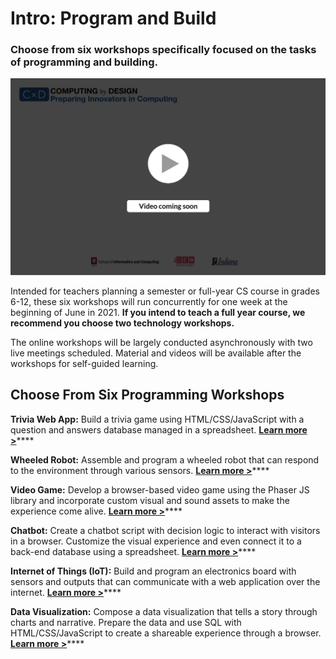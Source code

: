 # Intro: Program and Build

### Choose from six workshops specifically focused on the tasks of programming and building.

![](../.gitbook/assets/vidcoming.png)

Intended for teachers planning a semester or full-year CS course in grades 6-12, these six workshops will run concurrently for one week at the beginning of June in 2021. **If you intend to teach a full year course, we recommend you choose two technology workshops.** 

The online workshops will be largely conducted asynchronously with two live meetings scheduled.  Material and videos will be available after the workshops for self-guided learning.

## Choose From Six Programming Workshops

**Trivia Web App:** Build a trivia game using HTML/CSS/JavaScript with a question and answers database managed in a spreadsheet. [**Learn more &gt;**](trivia.md)\*\*\*\*

**Wheeled Robot:** Assemble and program a wheeled robot that can respond to the environment through various sensors. [**Learn more &gt;**](robot.md)\*\*\*\*

**Video Game:** Develop a browser-based video game using the Phaser JS library and incorporate custom visual and sound assets to make the experience come alive. [**Learn more &gt;**](video-game.md)\*\*\*\*

**Chatbot:** Create a chatbot script with decision logic to interact with visitors in a browser. Customize the visual experience and even connect it to a back-end database using a spreadsheet. [**Learn more &gt;**](chatbot.md)\*\*\*\*

**Internet of Things \(IoT\):** Build and program an electronics board with sensors and outputs that can communicate with a web application over the internet. [**Learn more &gt;**](iot.md)\*\*\*\*

**Data Visualization:** Compose a data visualization that tells a story through charts and narrative. Prepare the data and use SQL with HTML/CSS/JavaScript to create a shareable experience through a browser. [**Learn more &gt;**](dataviz.md)\*\*\*\*

